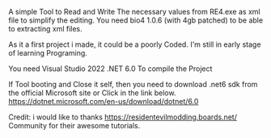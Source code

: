 A simple Tool to Read and Write The necessary values from RE4.exe as xml file to simplify the editing.
You need bio4 1.0.6 (with 4gb patched) to be able to extracting xml files.

As it a first project i made, it could be a poorly Coded.
I'm still in early stage of learning Programing.


You need Visual Studio 2022 .NET 6.0  To compile the Project

If Tool booting and Close it self, then you need to download .net6 sdk from the official Microsoft site or Click in the link below.
https://dotnet.microsoft.com/en-us/download/dotnet/6.0


Credit:
i would like to thanks https://residentevilmodding.boards.net/ 
Community for their awesome tutorials.
